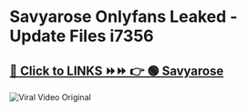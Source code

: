 
 # Savyarose Onlyfans Leaked - Update Files i7356

## <h2><a href="https://clipsfans.com/Savyarose&ref=git">🔗 Click to LINKS ⏩⏩ 👉 🟢 Savyarose </a></h2>

<a href="https://clipsfans.com/Savyarose&ref=git" rel="nofollow" data-target="animated-image.originalLink"><img src="https://i.ibb.co.com/xMMVF88/686577567.gif" alt="Viral Video Original" style="max-width: 100%; display: inline-block;" data-target="animated-image.originalImage"></a>

